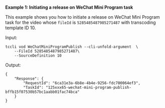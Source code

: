 **Example 1: Initiating a release on WeChat Mini Program task**

This example shows you how to initiate a release on WeChat Mini Program task for the video whose `fileId` is `5285485487985271487` with transcoding template ID 10.

Input: 

```
tccli vod WeChatMiniProgramPublish --cli-unfold-argument  \
    --FileId 5285485487985271487\
    --SourceDefinition 10
```

Output: 
```
{
    "Response": {
        "RequestId": "6ca31e3a-6b8e-4b4e-9256-fdc700064ef3",
        "TaskId": "125xxx65-wechat-mini-program-publish-bffb15f07530b57bc1aabb01fac74bca"
    }
}
```

